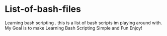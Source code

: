 # List-of-bash-files
Learning bash scripting . this is a list of bash scripts im playing around with.
My Goal is to make Learning Bash Scripting Simple and Fun
Enjoy!
